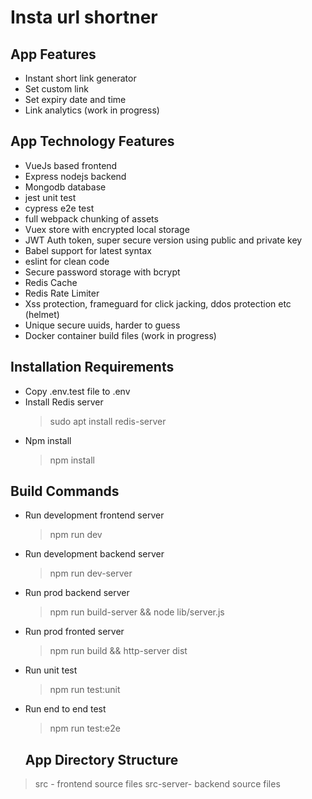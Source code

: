 # Insta url shortner

## App Features

- Instant short link generator
- Set custom link
- Set expiry date and time
- Link analytics (work in progress)

## App Technology Features

- VueJs based frontend
- Express nodejs backend
- Mongodb database
- jest unit test
- cypress e2e test
- full webpack chunking of assets
- Vuex store with encrypted local storage
- JWT Auth token, super secure version using public and private key
- Babel support for latest syntax
- eslint for clean code
- Secure password storage with bcrypt
- Redis Cache
- Redis Rate Limiter
- Xss protection, frameguard for click jacking, ddos protection etc (helmet)
- Unique secure uuids, harder to guess
- Docker container build files (work in progress)

## Installation Requirements
- Copy .env.test file to .env
- Install Redis server
  > sudo apt install redis-server
- Npm install
  > npm install

## Build Commands

- Run development frontend server
  > npm run dev
- Run development backend server
  > npm run dev-server
- Run prod backend server
  > npm run build-server &&
  > node lib/server.js
- Run prod fronted server
  > npm run build &&
  > http-server dist
- Run unit test
  > npm run test:unit
- Run end to end test
  > npm run test:e2e

  ## App Directory Structure
> src - frontend source files
> src-server- backend source files
